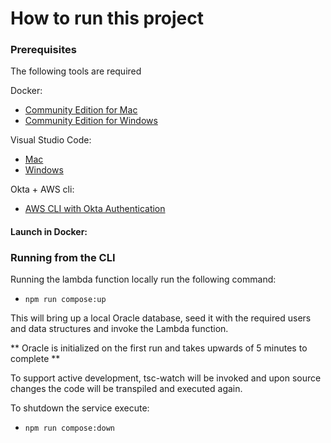 # How to run this project

### Prerequisites

The following tools are required

Docker:

  - [Community Edition for Mac](https://download.docker.com/mac/stable/Docker.dmg)
  - [Community Edition for Windows](https://download.docker.com/win/stable/Docker%20for%20Windows%20Installer.exe)

Visual Studio Code:

   - [Mac](https://go.microsoft.com/fwlink/?LinkID=534106)
   - [Windows](https://go.microsoft.com/fwlink/?LinkID=534107)

Okta + AWS cli:

   - [AWS CLI with Okta Authentication](https://transcore.jira.com/wiki/spaces/AD/pages/209190918/AWS+CLI+With+Okta+Authentication)

#### Launch in Docker:

### Running from the CLI

Running the lambda function locally run the following command:

  - `npm run compose:up`

This will bring up a local Oracle database, seed it with the required users and data
structures and invoke the Lambda function.

** Oracle is initialized on the first run and takes upwards of 5 minutes to complete **

To support active development, tsc-watch will be invoked and upon source changes the
code will be transpiled and executed again.

To shutdown the service execute:

  - `npm run compose:down`
